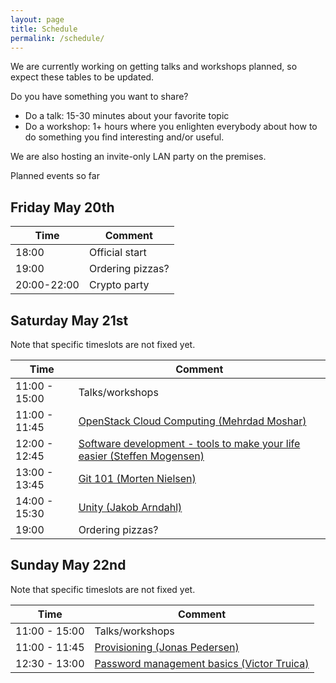 ```yaml
---
layout: page
title: Schedule
permalink: /schedule/
---
```


We are currently working on getting talks and workshops planned, so expect these tables to be updated.

Do you have something you want to share?

* Do a talk: 15-30 minutes about your favorite topic
* Do a workshop: 1+ hours where you enlighten everybody about how to do something you find interesting and/or useful.

We are also hosting an invite-only LAN party on the premises.

Planned events so far

Friday May 20th
------------------

| Time  | Comment |
| ------------- | ------------- |
| 18:00  | Official start  |
| 19:00  | Ordering pizzas?  |
| 20:00-22:00  | Crypto party  |


Saturday May 21st
--------------------

Note that specific timeslots are not fixed yet.

| Time  | Comment |
| ------------- | ------------- |
| 11:00 - 15:00  | Talks/workshops  |
| 11:00 - 11:45  | [OpenStack Cloud Computing (Mehrdad Moshar)]({{site.baseurl}}/talks/#openstack-cloud-computing-mehrdad-moshar)  |
| 12:00 - 12:45  | [Software development - tools to make your life easier (Steffen Mogensen)]({{site.baseurl}}/talks/#software-development---tools-to-make-your-life-easier-steffen-mogensen)  |
| 13:00 - 13:45  | [Git 101 (Morten Nielsen)]({{site.baseurl}}/talks/#git-101-morten-nielsen) | 
| 14:00 - 15:30  | [Unity (Jakob Arndahl)]({{site.baseurl}}/talks/#unity-jakob-arndahl) | 
| 19:00  | Ordering pizzas?  |


Sunday May 22nd
-----------------

Note that specific timeslots are not fixed yet.

| Time  | Comment |
| ------------- | ------------- |
| 11:00 - 15:00  | Talks/workshops  |
| 11:00 - 11:45  | [Provisioning (Jonas Pedersen)]({{site.baseurl}}/talks/#provisioning-jonas-pedersen)  |
| 12:30 - 13:00  | [Password management basics (Victor Truica)]({{site.baseurl}}/talks/#password-management-basics-victor-truica) |

